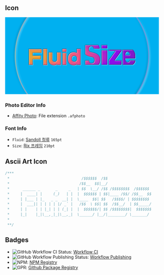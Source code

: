 ## Icon

![Fluid-Size](https://raw.githubusercontent.com/black7375/Fluid-Size/resource/resource/Fluid-Size.png)

### Photo Editor Info

- [Affity Photo](https://affinity.serif.com/en-gb/photo/):  File extension `.afphoto`

### Font Info

- `Fluid`: [Sandoll 청류](https://www.sandollcloud.com/font/Sandoll/505.html) `165pt`
- `Size`: [Rix 프레임](https://www.sandollcloud.com/font/FontRix/1049.html) `210pt`

## Ascii Art Icon

```scss
/***
 *                                 /$$$$$$  /$$
 *                                /$$__  $$|__/
 *      ______ _       _     _   | $$  \__/ /$$ /$$$$$$$$  /$$$$$$
 *     |  ____| |     (_)   | |  |  $$$$$$ | $$|____ /$$/ /$$__  $$
 *     | |___ | |_   _ _  __| |  \____  $$| $$   /$$$$/ | $$$$$$$$
 *     |  ___|| | | | | |/ _` |   /$$  \ $$| $$  /$$__/  | $$_____/
 *     | |    | | |_| | | (_| |  |  $$$$$$/| $$ /$$$$$$$$|  $$$$$$$
 *     |_|    |_|\__,_|_|\__,_|  \______/ |__/|________/ \_______/
 *
 **/
```

## Badges

- ![GitHub Workflow CI  Status](https://img.shields.io/github/workflow/status/black7375/Fluid-Size/CI): [Workflow CI](https://github.com/black7375/Fluid-Size/actions?query=workflow%3ACI)
- ![GitHub Workflow Publishing Status](https://img.shields.io/github/workflow/status/black7375/Fluid-Size/Publishing?label=Publishing): [Workflow Publishing](https://github.com/black7375/Fluid-Size/actions?query=workflow%3APublishing)
- ![NPM](https://img.shields.io/npm/v/fluid-size?color=%23CC3534&logo=npm): [NPM Registry](https://www.npmjs.com/package/fluid-size)
- ![GPR](https://img.shields.io/github/v/release/black7375/Fluid-Size?color=%23117FFF&label=GPR&logo=github): [Github Package Registry](https://github.com/black7375/Fluid-Size/packages/336258)
